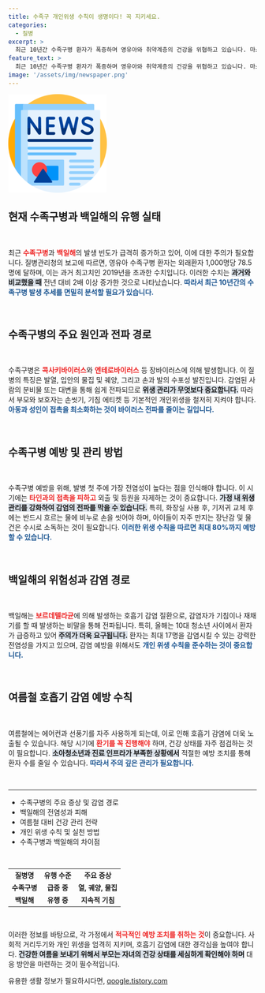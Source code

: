 ```yaml
---
title: 수족구 개인위생 수칙이 생명이다! 꼭 지키세요.
categories:
  - 질병
excerpt: >
  최근 10년간 수족구병 환자가 폭증하며 영유아와 취약계층의 건강을 위협하고 있습니다. 마스크 착용과 손 씻기가 필수! 더불어 백일해도 유행 중, 각별한 주의가 필요합니다.
feature_text: >
  최근 10년간 수족구병 환자가 폭증하며 영유아와 취약계층의 건강을 위협하고 있습니다. 마스크 착용과 손 씻기가 필수! 더불어 백일해도 유행 중, 각별한 주의가 필요합니다.
image: '/assets/img/newspaper.png'
---
```


<p><img src="/assets/img/newspaper.png" alt="kimp 속보" /></p>

<h2 data-ke-size="size26">현재 수족구병과 백일해의 유행 실태</h2>

<p data-ke-size="size16">&nbsp;</p>

<p>최근 <b><span style="color: #ee2323;">수족구병</span></b>과 <b><span style="color: #ee2323;">백일해</span></b>의 발생 빈도가 급격히 증가하고 있어, 이에 대한 주의가 필요합니다. 질병관리청의 보고에 따르면, 영유아 수족구병 환자는 외래환자 1,000명당 78.5명에 달하며, 이는 과거 최고치인 2019년을 초과한 수치입니다. 이러한 수치는 <b><span style="background-color: #21538527;">과거와 비교했을 때</span></b> 전년 대비 2배 이상 증가한 것으로 나타났습니다. <b><span style="color: #1a5490;">따라서 최근 10년간의 수족구병 발생 추세를 면밀히 분석할 필요가 있습니다.</span></b></p>

<p data-ke-size="size16">&nbsp;</p>

<h2 data-ke-size="size26">수족구병의 주요 원인과 전파 경로</h2>

<p data-ke-size="size16">&nbsp;</p>

<p>수족구병은 <b><span style="color: #ee2323;">콕사키바이러스</span></b>와 <b><span style="color: #ee2323;">엔테로바이러스</span></b> 등 장바이러스에 의해 발생합니다. 이 질병의 특징은 발열, 입안의 물집 및 궤양, 그리고 손과 발의 수포성 발진입니다. 감염된 사람의 분비물 또는 대변을 통해 쉽게 전파되므로 <b><span style="background-color: #21538527;">위생 관리가 무엇보다 중요합니다.</span></b> 따라서 부모와 보호자는 손씻기, 기침 에티켓 등 기본적인 개인위생을 철저히 지켜야 합니다. <b><span style="color: #1a5490;">아동과 성인이 접촉을 최소화하는 것이 바이러스 전파를 줄이는 길입니다.</span></b></p>

<p data-ke-size="size16">&nbsp;</p>

<h2 data-ke-size="size26">수족구병 예방 및 관리 방법</h2>

<p data-ke-size="size16">&nbsp;</p>

<p>수족구병 예방을 위해, 발병 첫 주에 가장 전염성이 높다는 점을 인식해야 합니다. 이 시기에는 <b><span style="color: #ee2323;">타인과의 접촉을 피하고</span></b> 외출 및 등원을 자제하는 것이 중요합니다. <b><span style="background-color: #21538527;">가정 내 위생 관리를 강화하여 감염의 전파를 막을 수 있습니다.</span></b> 특히, 화장실 사용 후, 기저귀 교체 후에는 반드시 흐르는 물에 비누로 손을 씻어야 하며, 아이들이 자주 만지는 장난감 및 물건은 수시로 소독하는 것이 필요합니다. <b><span style="color: #1a5490;">이러한 위생 수칙을 따르면 최대 80%까지 예방할 수 있습니다.</span></b></p>

<p data-ke-size="size16">&nbsp;</p>

<h2 data-ke-size="size26">백일해의 위험성과 감염 경로</h2>

<p data-ke-size="size16">&nbsp;</p>

<p>백일해는 <b><span style="color: #ee2323;">보르데텔라균</span></b>에 의해 발생하는 호흡기 감염 질환으로, 감염자가 기침이나 재채기를 할 때 발생하는 비말을 통해 전파됩니다. 특히, 올해는 10대 청소년 사이에서 환자가 급증하고 있어 <b><span style="background-color: #21538527;">주의가 더욱 요구됩니다.</span></b> 환자는 최대 17명을 감염시킬 수 있는 강력한 전염성을 가지고 있으며, 감염 예방을 위해서도 <b><span style="color: #1a5490;">개인 위생 수칙을 준수하는 것이 중요합니다.</span></b></p>

<p data-ke-size="size16">&nbsp;</p>

<h2 data-ke-size="size26">여름철 호흡기 감염 예방 수칙</h2>

<p data-ke-size="size16">&nbsp;</p>

<p>여름철에는 에어컨과 선풍기를 자주 사용하게 되는데, 이로 인해 호흡기 감염에 더욱 노출될 수 있습니다. 해당 시기에 <b><span style="color: #ee2323;">환기를 꼭 진행해야</span></b> 하며, 건강 상태를 자주 점검하는 것이 필요합니다. <b><span style="background-color: #21538527;">소아청소년과 진료 인프라가 부족한 상황에서</span></b> 적절한 예방 조치를 통해 환자 수를 줄일 수 있습니다. <b><span style="color: #1a5490;">따라서 주의 깊은 관리가 필요합니다.</span></b></p>

<p data-ke-size="size16">&nbsp;</p>

<hr>

<ul>
  <li>수족구병의 주요 증상 및 감염 경로</li>
  <li>백일해의 전염성과 피해</li>
  <li>여름철 대비 건강 관리 전략</li>
  <li>개인 위생 수칙 및 실천 방법</li>
  <li>수족구병과 백일해의 차이점</li>
</ul>

<p data-ke-size="size16">&nbsp;</p>

<table style="width: 100%;">
    <tr>
        <td style="text-align: center; height: 17px;"><b>질병명</b></td>
        <td style="text-align: center; height: 17px;"><b>유행 수준</b></td>
        <td style="text-align: center; height: 17px;"><b>주요 증상</b></td>
    </tr>
    <tr>
        <td style="text-align: center; height: 17px;"><b>수족구병</b></td>
        <td style="text-align: center; height: 17px;"><b>급증 중</b></td>
        <td style="text-align: center; height: 17px;"><b>열, 궤양, 물집</b></td>
    </tr>
    <tr>
        <td style="text-align: center; height: 17px;"><b>백일해</b></td>
        <td style="text-align: center; height: 17px;"><b>유행 중</b></td>
        <td style="text-align: center; height: 17px;"><b>지속적 기침</b></td>
    </tr>
</table>

<p data-ke-size="size16">&nbsp;</p>

<p>이러한 정보를 바탕으로, 각 가정에서 <b><span style="color: #ee2323;">적극적인 예방 조치를 취하는 것</span></b>이 중요합니다. 사회적 거리두기와 개인 위생을 엄격히 지키며, 호흡기 감염에 대한 경각심을 높여야 합니다. <b><span style="background-color: #21538527;">건강한 여름을 보내기 위해서 부모는 자녀의 건강 상태를 세심하게 확인해야 하며</span></b> 대응 방안을 마련하는 것이 필수적입니다.</p>
유용한 생활 정보가 필요하시다면, <a href="https://qoogle.tistory.com" rel="dofollow">qoogle.tistory.com</a>



